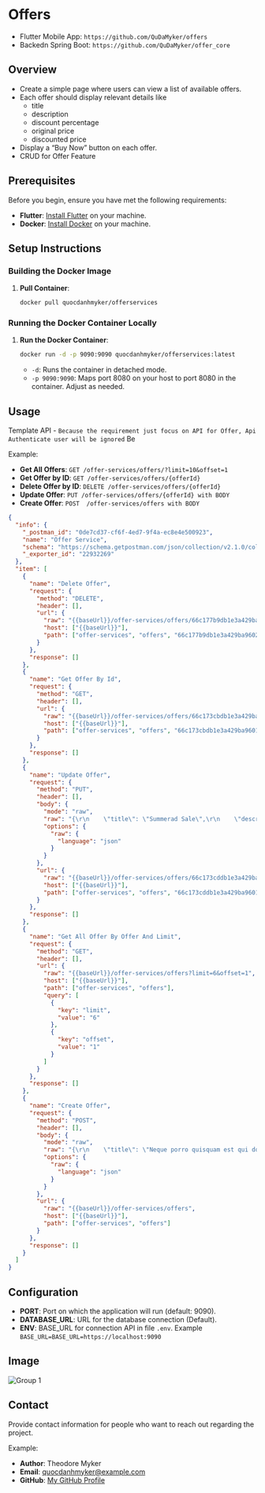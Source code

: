 # Offers
- Flutter Mobile App: `https://github.com/QuDaMyker/offers`
- Backedn Spring Boot: `https://github.com/QuDaMyker/offer_core`

## Overview

- Create a simple page where users can view a list of available offers.
- Each offer should display relevant details like
   * title
   * description
   * discount percentage
   * original price
   * discounted price
- Display a “Buy Now” button on each offer.
- CRUD for Offer Feature

## Prerequisites

Before you begin, ensure you have met the following requirements:
- **Flutter**: [Install Flutter](https://www.docker.com/products/docker-desktop) on your machine.
- **Docker**: [Install Docker](https://www.docker.com/products/docker-desktop) on your machine.

## Setup Instructions

### Building the Docker Image

1. **Pull Container**:
    ```bash
    docker pull quocdanhmyker/offerservices
    ```

### Running the Docker Container Locally

1. **Run the Docker Container**:
    ```bash
    docker run -d -p 9090:9090 quocdanhmyker/offerservices:latest
    ```
    - `-d`: Runs the container in detached mode.
    - `-p 9090:9090`: Maps port 8080 on your host to port 8080 in the container. Adjust as needed.

## Usage

Template API - `Because the requirement just focus on API for Offer, Api Authenticate user will be ignored`
Be

Example:
- **Get All Offers**: `GET /offer-services/offers/?limit=10&offset=1`
- **Get Offer by ID**: `GET /offer-services/offers/{offerId}`
- **Delete Offer by ID**: `DELETE /offer-services/offers/{offerId}`
- **Update Offer**: `PUT /offer-services/offers/{offerId} with BODY`
- **Create Offer**: `POST  /offer-services/offers with BODY`

```json
{
  "info": {
    "_postman_id": "0de7cd37-cf6f-4ed7-9f4a-ec8e4e500923",
    "name": "Offer Service",
    "schema": "https://schema.getpostman.com/json/collection/v2.1.0/collection.json",
    "_exporter_id": "22932269"
  },
  "item": [
    {
      "name": "Delete Offer",
      "request": {
        "method": "DELETE",
        "header": [],
        "url": {
          "raw": "{{baseUrl}}/offer-services/offers/66c177b9db1e3a429ba9602a",
          "host": ["{{baseUrl}}"],
          "path": ["offer-services", "offers", "66c177b9db1e3a429ba9602a"]
        }
      },
      "response": []
    },
    {
      "name": "Get Offer By Id",
      "request": {
        "method": "GET",
        "header": [],
        "url": {
          "raw": "{{baseUrl}}/offer-services/offers/66c173cbdb1e3a429ba96012",
          "host": ["{{baseUrl}}"],
          "path": ["offer-services", "offers", "66c173cbdb1e3a429ba96012"]
        }
      },
      "response": []
    },
    {
      "name": "Update Offer",
      "request": {
        "method": "PUT",
        "header": [],
        "body": {
          "mode": "raw",
          "raw": "{\r\n    \"title\": \"Summerad Sale\",\r\n    \"description\": \"Get the best summer discounts!\",\r\n    \"discountPercentage\": 1.0,\r\n    \"originalPrice\": 1200.0,\r\n    \"discountedPrice\": 1020.0,\r\n    \"createdAt\": \"2024-08-15T10:30:00\"\r\n}\r\n",
          "options": {
            "raw": {
              "language": "json"
            }
          }
        },
        "url": {
          "raw": "{{baseUrl}}/offer-services/offers/66c173cddb1e3a429ba96013",
          "host": ["{{baseUrl}}"],
          "path": ["offer-services", "offers", "66c173cddb1e3a429ba96013"]
        }
      },
      "response": []
    },
    {
      "name": "Get All Offer By Offer And Limit",
      "request": {
        "method": "GET",
        "header": [],
        "url": {
          "raw": "{{baseUrl}}/offer-services/offers?limit=6&offset=1",
          "host": ["{{baseUrl}}"],
          "path": ["offer-services", "offers"],
          "query": [
            {
              "key": "limit",
              "value": "6"
            },
            {
              "key": "offset",
              "value": "1"
            }
          ]
        }
      },
      "response": []
    },
    {
      "name": "Create Offer",
      "request": {
        "method": "POST",
        "header": [],
        "body": {
          "mode": "raw",
          "raw": "{\r\n    \"title\": \"Neque porro quisquam est qui dolorem ipsum quia dolor sit amet, consectetur, adipisci velit...There is no one who loves pain itself, who seeks after it and wants to have it, simply because it is pain..\",\r\n    \"description\": \"Lorem Ipsum is simply dummy text of the printing and typesetting industry. Lorem Ipsum has been the industry's standard dummy text ever since the 1500s, when an unknown printer took a galley of type and scrambled it to make a type specimen book. It has survived not only five centuries, but also the leap into electronic typesetting, remaining essentially unchanged. It was popularised in the 1960s with the release of Letraset sheets containing Lorem Ipsum passages, and more recently with desktop publishing software like Aldus PageMaker including versions of Lorem Ipsum.\",\r\n    \"discountPercentage\": 15.0,\r\n    \"originalPrice\": 120.0,\r\n    \"createdAt\": \"2024-08-15T10:30:00\",\r\n    \"updatedAt\": null\r\n}",
          "options": {
            "raw": {
              "language": "json"
            }
          }
        },
        "url": {
          "raw": "{{baseUrl}}/offer-services/offers",
          "host": ["{{baseUrl}}"],
          "path": ["offer-services", "offers"]
        }
      },
      "response": []
    }
  ]
}


```

## Configuration
- **PORT**: Port on which the application will run (default: 9090).
- **DATABASE_URL**: URL for the database connection (Default).
- **ENV**: BASE_URL for connection API in file `.env`. Example `BASE_URL=BASE_URL=https://localhost:9090`

## Image

![Group 1](https://github.com/user-attachments/assets/8faa8ee6-5f64-4b56-9ad1-ff7a5b57f728)

## Contact

Provide contact information for people who want to reach out regarding the project.

Example:
- **Author**: Theodore Myker
- **Email**: quocdanhmyker@example.com
- **GitHub**: [My GitHub Profile](https://github.com/QuDaMyker)
